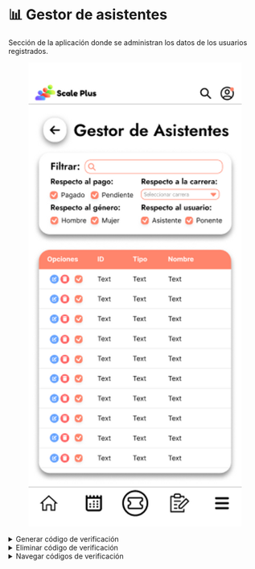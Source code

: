 # 📊 Gestor de asistentes

Sección de la aplicación donde se administran los datos de los usuarios registrados.

<figure><img src="../.gitbook/assets/Tabla que muestra los diferentes datos de los asistentes registrados_.png" alt=""><figcaption></figcaption></figure>

<details>

<summary>Generar código de verificación</summary>

El código de verificación consiste en una cadena de 6 números generados aleatoriamente. El código de verificación es necesario para la creación de un usuario ponente. Se genera al ingresar el nombre de un ponente.

</details>

<details>

<summary>Eliminar código de verificación</summary>



</details>

<details>

<summary>Navegar códigos de verificación</summary>



</details>
